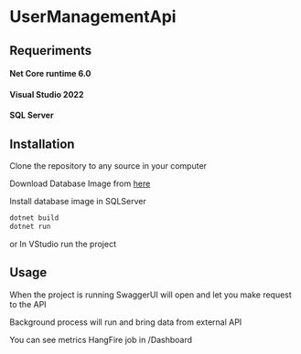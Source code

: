 # UserManagementApi

## Requeriments

#### Net Core runtime 6.0
#### Visual Studio 2022
#### SQL Server


## Installation

Clone the repository to any source in your computer

Download Database Image from [here](databaseimage.com)

Install database image in SQLServer



```bash
dotnet build
dotnet run
```

or In VStudio run the project

## Usage

When the project is running SwaggerUI will open and let you make request to the API

Background process will run and bring data from external API

You can see metrics HangFire job in /Dashboard
